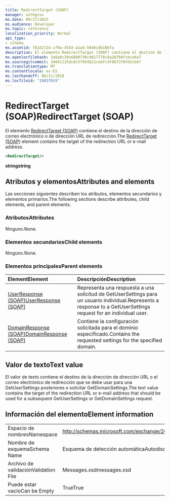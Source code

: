 ```yaml
---
title: RedirectTarget (SOAP)
manager: sethgros
ms.date: 09/17/2015
ms.audience: Developer
ms.topic: reference
localization_priority: Normal
api_type:
- schema
ms.assetid: f8162724-cf9a-4543-a1ad-5846c8b10bfa
description: El elemento RedirectTarget (SOAP) contiene el destino de la dirección de correo electrónico o de dirección URL de redirección.
ms.openlocfilehash: 3a8a0c39c6889730c9d17778c6a26f84fcbcd4a7
ms.sourcegitcommit: 34041125dc8c5f993b21cebfc4f8b72f0fd2cb6f
ms.translationtype: MT
ms.contentlocale: es-ES
ms.lasthandoff: 06/11/2018
ms.locfileid: "19837019"
---
```

# <a name="redirecttarget-soap"></a><span data-ttu-id="194ca-103">RedirectTarget (SOAP)</span><span class="sxs-lookup"><span data-stu-id="194ca-103">RedirectTarget (SOAP)</span></span>

<span data-ttu-id="194ca-104">El elemento [RedirectTarget (SOAP)](redirecttarget-soap.md) contiene el destino de la dirección de correo electrónico o de dirección URL de redirección.</span><span class="sxs-lookup"><span data-stu-id="194ca-104">The [RedirectTarget (SOAP)](redirecttarget-soap.md) element contains the target of the redirection URL or e-mail address.</span></span> 
  
```XML
<RedirectTarget/>
```

 <span data-ttu-id="194ca-105">**string**</span><span class="sxs-lookup"><span data-stu-id="194ca-105">**string**</span></span>
## <a name="attributes-and-elements"></a><span data-ttu-id="194ca-106">Atributos y elementos</span><span class="sxs-lookup"><span data-stu-id="194ca-106">Attributes and elements</span></span>

<span data-ttu-id="194ca-107">Las secciones siguientes describen los atributos, elementos secundarios y elementos primarios.</span><span class="sxs-lookup"><span data-stu-id="194ca-107">The following sections describe attributes, child elements, and parent elements.</span></span>
  
### <a name="attributes"></a><span data-ttu-id="194ca-108">Atributos</span><span class="sxs-lookup"><span data-stu-id="194ca-108">Attributes</span></span>

<span data-ttu-id="194ca-109">Ninguno.</span><span class="sxs-lookup"><span data-stu-id="194ca-109">None.</span></span>
  
### <a name="child-elements"></a><span data-ttu-id="194ca-110">Elementos secundarios</span><span class="sxs-lookup"><span data-stu-id="194ca-110">Child elements</span></span>

<span data-ttu-id="194ca-111">Ninguno.</span><span class="sxs-lookup"><span data-stu-id="194ca-111">None.</span></span>
  
### <a name="parent-elements"></a><span data-ttu-id="194ca-112">Elementos principales</span><span class="sxs-lookup"><span data-stu-id="194ca-112">Parent elements</span></span>

|<span data-ttu-id="194ca-113">**Element**</span><span class="sxs-lookup"><span data-stu-id="194ca-113">**Element**</span></span>|<span data-ttu-id="194ca-114">**Descripción**</span><span class="sxs-lookup"><span data-stu-id="194ca-114">**Description**</span></span>|
|:-----|:-----|
|[<span data-ttu-id="194ca-115">UserResponse (SOAP)</span><span class="sxs-lookup"><span data-stu-id="194ca-115">UserResponse (SOAP)</span></span>](userresponse-soap.md) <br/> |<span data-ttu-id="194ca-116">Representa una respuesta a una solicitud de GetUserSettings para un usuario individual.</span><span class="sxs-lookup"><span data-stu-id="194ca-116">Represents a response to a GetUserSettings request for an individual user.</span></span>  <br/> |
|[<span data-ttu-id="194ca-117">DomainResponse (SOAP)</span><span class="sxs-lookup"><span data-stu-id="194ca-117">DomainResponse (SOAP)</span></span>](domainresponse-soap.md) <br/> |<span data-ttu-id="194ca-118">Contiene la configuración solicitada para el dominio especificado.</span><span class="sxs-lookup"><span data-stu-id="194ca-118">Contains the requested settings for the specified domain.</span></span>  <br/> |
   
## <a name="text-value"></a><span data-ttu-id="194ca-119">Valor de texto</span><span class="sxs-lookup"><span data-stu-id="194ca-119">Text value</span></span>

<span data-ttu-id="194ca-120">El valor de texto contiene el destino de la dirección de dirección URL o el correo electrónico de redirección que se debe usar para una GetUserSettings posteriores o solicitar GetDomainSettings.</span><span class="sxs-lookup"><span data-stu-id="194ca-120">The text value contains the target of the redirection URL or e-mail address that should be used for a subsequent GetUserSettings or GetDomainSettings request.</span></span>
  
## <a name="element-information"></a><span data-ttu-id="194ca-121">Información del elemento</span><span class="sxs-lookup"><span data-stu-id="194ca-121">Element information</span></span>

|||
|:-----|:-----|
|<span data-ttu-id="194ca-122">Espacio de nombres</span><span class="sxs-lookup"><span data-stu-id="194ca-122">Namespace</span></span>  <br/> |http://schemas.microsoft.com/exchange/2010/Autodiscover  <br/> |
|<span data-ttu-id="194ca-123">Nombre de esquema</span><span class="sxs-lookup"><span data-stu-id="194ca-123">Schema Name</span></span>  <br/> |<span data-ttu-id="194ca-124">Esquema de detección automática</span><span class="sxs-lookup"><span data-stu-id="194ca-124">Autodiscover schema</span></span>  <br/> |
|<span data-ttu-id="194ca-125">Archivo de validación</span><span class="sxs-lookup"><span data-stu-id="194ca-125">Validation File</span></span>  <br/> |<span data-ttu-id="194ca-126">Messages.xsd</span><span class="sxs-lookup"><span data-stu-id="194ca-126">messages.xsd</span></span>  <br/> |
|<span data-ttu-id="194ca-127">Puede estar vacío</span><span class="sxs-lookup"><span data-stu-id="194ca-127">Can be Empty</span></span>  <br/> |<span data-ttu-id="194ca-128">True</span><span class="sxs-lookup"><span data-stu-id="194ca-128">True</span></span>  <br/> |
   

